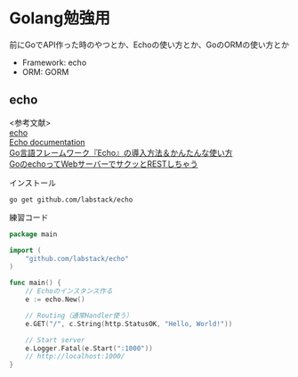 # Golang勉強用

前にGoでAPI作った時のやつとか、Echoの使い方とか、GoのORMの使い方とか

- Framework: echo
- ORM: GORM

## echo

<参考文献>  
[echo](https://github.com/labstack/echo)  
[Echo documentation](https://echo.labstack.com/guide)  
[Go言語フレームワーク『Echo』の導入方法＆かんたんな使い方](http://vdeep.net/go-echo)  
[GoのechoってWebサーバーでサクッとRESTしちゃう](https://qiita.com/ezaki/items/62e806ae42828bb3567a)

インストール
```shell
go get github.com/labstack/echo
```

練習コード
```go
package main

import (
	"github.com/labstack/echo"
)

func main() {
	// Echoのインスタンス作る
	e := echo.New()

	// Routing（通常Handler使う）
  	e.GET("/", c.String(http.StatusOK, "Hello, World!"))

	// Start server
	e.Logger.Fatal(e.Start(":1000"))
	// http://localhost:1000/
}
```
